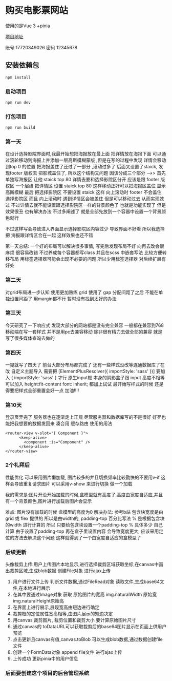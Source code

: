 # 购买电影票网站

使用的是Vue 3 +pinia

[项目地址](http://8.148.21.126/index)

账号 17720349026
密码 12345678

## 安装依赖包

```sh
npm install
```

### 启动项目

```sh
npm run dev
```

### 打包项目

```sh
npm run build
```


### 第一天
  在设计选择影院界面时,我最开始想把海报放在最上面 把详情放在海报下面 可以通过滚轮移动到海报上并添加一层高斯模糊蒙版 ,但是在写的过程中发现 详情会移动到top 0 的位置 把海报盖住了还过了一部分 ,滚动过多了 后面又设置了staick, 发现footer 版权去 把影城盖住了, 所以这个结构又问题  因该分成三个部分 -->> 
  首先单独写海报区 让他 staick top 80 
  详情去要和选择影院区分开 应该是跟 footer 版权区 一个层级  把详情区 设置 staick top 80 这样移动正好可以把海报区盖住 显示高斯模糊
  最后 把选择影院区 不要设置 staick  这样 向上滚动时 footer 不会盖住 选择影院区 而且 向上滚动时 遇到详情区会被盖住 但是可以移动过去 从而实现效过  不过详情去就不能设置跟选择影院区一样的背景颜色了  也就是功能实现了 但是效果很丑  也有解决办法 不过多阐述了 就是全部先放到一个容器中设置一个背景颜色就行

  不过这样写会导致进入界面显示选择影院区内容过少 导致界面不好看  所以我选择把 海报跟详情区合在一起 这样效果也还不错
  
  第一天总结: 一个好的布局可以解决很多事情, 写完后发现布局不好 向再去改会很麻烦 很容易改错 不过养成每个容器都写class 并且在scss 中嵌套写法  比较方便转移布局   用标签选择器可能会出现不必要的问题 所以少用标签选择器 对后续扩展有好处


  ### 第二天
  对grid布局进一步认知 使用更加熟练 grid 使用了 gap 分配间距了之后 不能在单独设置间距了 用margin都不行 暂时没有找到太好的办法

### 第三天
  今天研究了一下响应式 发现大部分的网站都是没有完全兼容 一般都在兼容到768 
  移动端在写一套样式  并不是用pc去兼容移动 
  除非很有精力去做全部的兼容
  就是写了很多媒体查询去做的

### 第四天
  一晃就写了四天了 前台大部分布局都完成了 还有一些样式没改等连通数据库了在改
  自定义主题导入 需要把  [ElementPlusResolver({ importStyle: 'sass' })] 要加入 { importStyle: 'sass' } 才行
  原生input框 本身的阴影盒子跟 input 高度不相等 可以加入 height:fit-content  font: inherit;  都加上试试
  最开始写样式的时候 还是得要把样式全部重置会好一点 
  加油!!!!

  ### 第10天
  登录页弄完了 服务器也在逐渐走上正规 尽管服务器和数据库写的不是很好 好歹也能把我想要的数据发回来 凑合用
  缓存路由 使用的用法 
  ```
  <router-view v-slot="{ Component }">
        <keep-alive>
          <component :is="Component" />
        </keep-alive>
  </router-view>
  ```
  <router-view v-slot="{ Component }">
        <keep-alive>
          <component :is="Component" />
        </keep-alive>
  </router-view>

  ### 2个礼拜后
  性能优化  可以采用图片懒加载, 图片较多的并且切换频率比较勤快的不要用v-if 这样会导致重复请求图片 可以采用v-show 来进行切换 做一个加载
  
  我的需求是:图片开没开始加载的时候,盒模型就有高度了,高度由宽度自适应,并且有一个背景颜色,图片进行加载后图片会显示

  难点: 图片没有加载的时候 盒模型的高度为0 
  解决办法: 参考b站   包含块宽度是由grid 或 flex 提供的 所以是由width的, padding-top 百分比写法 % 是根据包含块的width 进行计算的 所以 只要给包含块设置一个padding-top %  具体多少 自己计算  由于设置了padding-top  再在盒子里设置内容 会导致宽度更大, 应该采用定位的方法去解决这个问题  这样就得到了一个由宽度自适应的盒模型了


### 后续更新
  头像裁剪上传:用户上传图片本地显示,进行选择裁剪区域获取坐标,在canvas中画出裁剪区域,生成blob数据 创建File对象 进行ajax上传
  1. 用户进行文件上传 判断文件数据,通过FileRead对象 读取文件,生成base64文件,在本地进行展示
  2. 在其中要通过Image对象 获取 原始图片的宽高 img.naturalWidth 原始宽img.naturalHeight原始高
  3. 在界面上进行展示,展现宽高由短边进行确定
  4. 裁剪框的定位属性宽高相等,由图片展示的短边决定
  5. 用canvas 裁剪图片, 裁剪位置和裁剪大小 要计算原始图片尺寸
  6. 通过canvas的 toDataURL可以获取裁剪后的base64图片显示在页面上供用户预览
  7. 点击更新且canvas有值,canvas.toBlob 可以生成blob数据,通过数据创建file文件
  8. 创建一个FormData对象 append file文件 进行ajax上传
  9. 上传成功 更新pinia中的用户信息

### 后面要创建这个项目的后台管理系统
